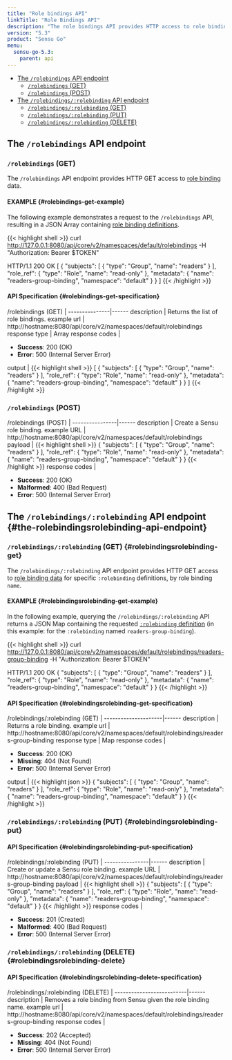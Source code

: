 ```yaml
---
title: "Role bindings API"
linkTitle: "Role Bindings API"
description: "The role bindings API provides HTTP access to role binding data. Here’s a reference for the role bindings API in Sensu Go, including examples for returning lists of role bindings, creating Sensu role bindings, and more. Read on for the full reference."
version: "5.3"
product: "Sensu Go"
menu:
  sensu-go-5.3:
    parent: api
---
```


- [The `/rolebindings` API endpoint](#the-rolebindings-api-endpoint)
	- [`/rolebindings` (GET)](#rolebindings-get)
	- [`/rolebindings` (POST)](#rolebindings-post)
- [The `/rolebindings/:rolebinding` API endpoint](#the-rolebindingsrolebinding-api-endpoint)
	- [`/rolebindings/:rolebinding` (GET)](#rolebindingsrolebinding-get)
  - [`/rolebindings/:rolebinding` (PUT)](#rolebindingsrolebinding-put)
  - [`/rolebindings/:rolebinding` (DELETE)](#rolebindingsrolebinding-delete)

## The `/rolebindings` API endpoint

### `/rolebindings` (GET)

The `/rolebindings` API endpoint provides HTTP GET access to [role binding][1] data.

#### EXAMPLE {#rolebindings-get-example}

The following example demonstrates a request to the `/rolebindings` API, resulting in
a JSON Array containing [role binding definitions][1].

{{< highlight shell >}}
curl http://127.0.0.1:8080/api/core/v2/namespaces/default/rolebindings -H "Authorization: Bearer $TOKEN"

HTTP/1.1 200 OK
[
  {
    "subjects": [
      {
        "type": "Group",
        "name": "readers"
      }
    ],
    "role_ref": {
      "type": "Role",
      "name": "read-only"
    },
    "metadata": {
      "name": "readers-group-binding",
      "namespace": "default"
    }
  }
]
{{< /highlight >}}

#### API Specification {#rolebindings-get-specification}

/rolebindings (GET)  | 
---------------|------
description    | Returns the list of role bindings.
example url    | http://hostname:8080/api/core/v2/namespaces/default/rolebindings
response type  | Array
response codes | <ul><li>**Success**: 200 (OK)</li><li>**Error**: 500 (Internal Server Error)</li></ul>
output         | {{< highlight shell >}}
[
  {
    "subjects": [
      {
        "type": "Group",
        "name": "readers"
      }
    ],
    "role_ref": {
      "type": "Role",
      "name": "read-only"
    },
    "metadata": {
      "name": "readers-group-binding",
      "namespace": "default"
    }
  }
]
{{< /highlight >}}

### `/rolebindings` (POST)

/rolebindings (POST) | 
----------------|------
description     | Create a Sensu role binding.
example URL     | http://hostname:8080/api/core/v2/namespaces/default/rolebindings
payload         | {{< highlight shell >}}
{
  "subjects": [
    {
      "type": "Group",
      "name": "readers"
    }
  ],
  "role_ref": {
    "type": "Role",
    "name": "read-only"
  },
  "metadata": {
    "name": "readers-group-binding",
    "namespace": "default"
  }
}
{{< /highlight >}}
response codes  | <ul><li>**Success**: 200 (OK)</li><li>**Malformed**: 400 (Bad Request)</li><li>**Error**: 500 (Internal Server Error)</li></ul>

## The `/rolebindings/:rolebinding` API endpoint {#the-rolebindingsrolebinding-api-endpoint}

### `/rolebindings/:rolebinding` (GET) {#rolebindingsrolebinding-get}

The `/rolebindings/:rolebinding` API endpoint provides HTTP GET access to [role binding data][1] for specific `:rolebinding` definitions, by role binding `name`.

#### EXAMPLE {#rolebindingsrolebinding-get-example}

In the following example, querying the `/rolebindings/:rolebinding` API returns a JSON Map
containing the requested [`:rolebinding` definition][1] (in this example: for the `:rolebinding` named
`readers-group-binding`).

{{< highlight shell >}}
curl http://127.0.0.1:8080/api/core/v2/namespaces/default/rolebindings/readers-group-binding -H "Authorization: Bearer $TOKEN"

HTTP/1.1 200 OK
{
  "subjects": [
    {
      "type": "Group",
      "name": "readers"
    }
  ],
  "role_ref": {
    "type": "Role",
    "name": "read-only"
  },
  "metadata": {
    "name": "readers-group-binding",
    "namespace": "default"
  }
}
{{< /highlight >}}

#### API Specification {#rolebindingsrolebinding-get-specification}

/rolebindings/:rolebinding (GET) | 
---------------------|------
description          | Returns a role binding.
example url          | http://hostname:8080/api/core/v2/namespaces/default/rolebindings/readers-group-binding
response type        | Map
response codes       | <ul><li>**Success**: 200 (OK)</li><li> **Missing**: 404 (Not Found)</li><li>**Error**: 500 (Internal Server Error)</li></ul>
output               | {{< highlight json >}}
{
  "subjects": [
    {
      "type": "Group",
      "name": "readers"
    }
  ],
  "role_ref": {
    "type": "Role",
    "name": "read-only"
  },
  "metadata": {
    "name": "readers-group-binding",
    "namespace": "default"
  }
}
{{< /highlight >}}

### `/rolebindings/:rolebinding` (PUT) {#rolebindingsrolebinding-put}

#### API Specification {#rolebindingsrolebinding-put-specification}

/rolebindings/:rolebinding (PUT) | 
----------------|------
description     | Create or update a Sensu role binding.
example URL     | http://hostname:8080/api/core/v2/namespaces/default/rolebindings/readers-group-binding
payload         | {{< highlight shell >}}
{
  "subjects": [
    {
      "type": "Group",
      "name": "readers"
    }
  ],
  "role_ref": {
    "type": "Role",
    "name": "read-only"
  },
  "metadata": {
    "name": "readers-group-binding",
    "namespace": "default"
  }
}
{{< /highlight >}}
response codes  | <ul><li>**Success**: 201 (Created)</li><li>**Malformed**: 400 (Bad Request)</li><li>**Error**: 500 (Internal Server Error)</li></ul>

### `/rolebindings/:rolebinding` (DELETE) {#rolebindingsrolebinding-delete}

#### API Specification {#rolebindingsrolebinding-delete-specification}

/rolebindings/:rolebinding (DELETE) | 
--------------------------|------
description               | Removes a role binding from Sensu given the role binding name.
example url               | http://hostname:8080/api/core/v2/namespaces/default/rolebindings/readers-group-binding
response codes            | <ul><li>**Success**: 202 (Accepted)</li><li>**Missing**: 404 (Not Found)</li><li>**Error**: 500 (Internal Server Error)</li></ul>

[1]: ../../reference/rbac
